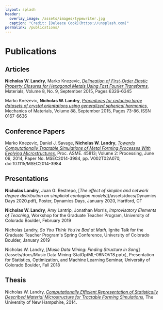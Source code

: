 ```yaml
---
layout: splash
header:
  overlay_image: /assets/images/typewriter.jpg
  caption: "Credit: [Deleece Cook](https://unsplash.com)"
permalink: /publications/
---
```


# Publications

## Articles

**Nicholas W. Landry**, Marko Knezevic, [*Delineation of First-Order Elastic Property Closures for Hexagonal Metals Using Fast Fourier Transforms*](https://www.ncbi.nlm.nih.gov/pubmed/28793566), Materials, Volume 8, No. 9, September 2015, Pages 6326-6345

Marko Knezevic, **Nicholas W. Landry**, [*Procedures for reducing large datasets of crystal orientations using generalized spherical harmonics*](https://www.sciencedirect.com/science/article/pii/S0167663615001040), Mechanics of Materials, Volume 88, September 2015, Pages 73-86, ISSN 0167-6636

## Conference Papers

Marko Knezevic, Daniel J. Savage, **Nicholas W. Landry**, [*Towards Computationally Tractable Simulations of Metal Forming Processes With Evolving Microstructures*](http://proceedings.asmedigitalcollection.asme.org/proceeding.aspx?articleid=1914274), Proc. ASME. 45813; Volume 2: Processing, June 09, 2014, Paper No. MSEC2014-3984, pp. V002T02A070, doi:10.1115/MSEC2014-3984

## Presentations

**Nicholas Landry**, Juan G. Restrepo, [*The effect of simplex and network degree distribution on simplicial contagion models*](/assets/docs/Dynamics Days 2020.pdf), Poster, Dynamics Days, January 2020, Hartford, CT

**Nicholas W. Landry**, Amy Lantrip, Jonathan Morris, *Improvisatory Elements of Teaching*, Workshop for the Graduate Teacher Program, University of Colorado Boulder, February 2019

Nicholas Landry, *So You Think You're Bad at Math*, Ignite Talk for the Graduate Teacher Program's Spring Conference, University of Colorado Boulder, January 2019

Nicholas W. Landry, [*Music Data Mining: Finding Structure in Song*](/assets/docs/Music Data Mining-StatOptML-06NOV18.pptx), Presentation for Statistics, Optimization, and Machine Learning Seminar, University of Colorado Boulder, Fall 2018

## Thesis

Nicholas W. Landry, [*Computationally Efficient Representation of Statistically Described Material Microstructure for Tractable Forming Simulations*](/assets/docs/senior_final_report.pdf), The University of New Hampshire, 2014.
